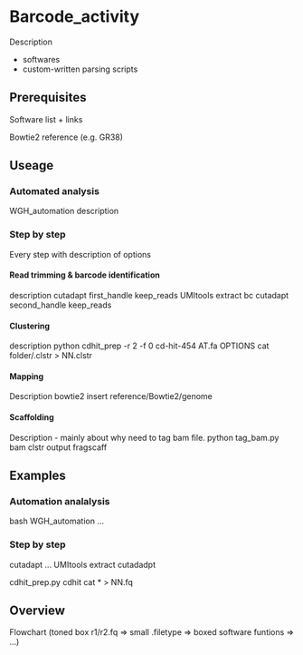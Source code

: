 # Barcode_activity

Description
  - softwares
  - custom-written parsing scripts

## Prerequisites

Software list + links

Bowtie2 reference (e.g. GR38)

## Useage

### Automated analysis
WGH_automation description

### Step by step
Every step with description of options

#### Read trimming & barcode identification
description
cutadapt first_handle keep_reads
UMItools extract bc
cutadapt second_handle keep_reads

#### Clustering
description
python cdhit_prep -r 2 -f 0
cd-hit-454 AT.fa OPTIONS
cat folder/.clstr > NN.clstr

#### Mapping
Description
bowtie2 insert reference/Bowtie2/genome

#### Scaffolding
Description - mainly about why need to tag bam file.
python tag_bam.py bam clstr output
fragscaff

## Examples
### Automation analalysis
bash WGH_automation ...

### Step by step
cutadapt ...
UMItools extract
cutadadpt

cdhit_prep.py
cdhit
cat * > NN.fq

## Overview

Flowchart
(toned box r1/r2.fq => small .filetype => boxed software funtions => ...)
